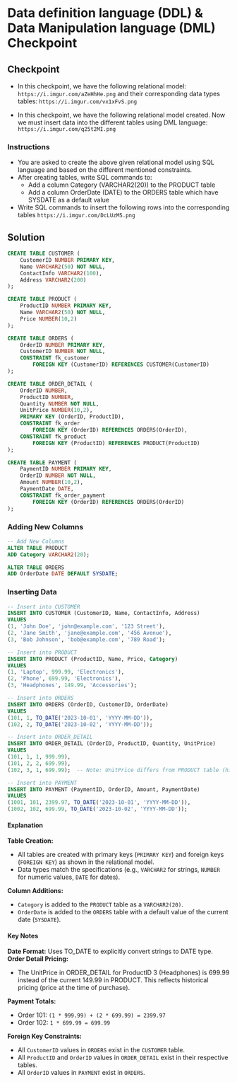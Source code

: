 # Data definition language (DDL) & Data Manipulation language (DML) Checkpoint

## Checkpoint

- In this checkpoint, we have the following relational model: `https://i.imgur.com/aZeHhHe.png` and their corresponding data types tables: `https://i.imgur.com/vx1xFvS.png`

- In this checkpoint, we have the following relational model created. Now we must insert data into the different tables using DML language: `https://i.imgur.com/q25t2MI.png`

### Instructions

- You are asked to create the above given relational model using SQL language and based on the different mentioned constraints.
- After creating tables, write SQL commands to:
  - Add a column Category (VARCHAR2(20)) to the PRODUCT table
  - Add a column OrderDate (DATE) to the ORDERS table which have SYSDATE as a default value
- Write SQL commands to insert the following rows into the corresponding tables `https://i.imgur.com/DcLUzM5.png`

## Solution

```sql
CREATE TABLE CUSTOMER (
    CustomerID NUMBER PRIMARY KEY,
    Name VARCHAR2(50) NOT NULL,
    ContactInfo VARCHAR2(100),
    Address VARCHAR2(200)
);

CREATE TABLE PRODUCT (
    ProductID NUMBER PRIMARY KEY,
    Name VARCHAR2(50) NOT NULL,
    Price NUMBER(10,2)
);

CREATE TABLE ORDERS (
    OrderID NUMBER PRIMARY KEY,
    CustomerID NUMBER NOT NULL,
    CONSTRAINT fk_customer
        FOREIGN KEY (CustomerID) REFERENCES CUSTOMER(CustomerID)
);

CREATE TABLE ORDER_DETAIL (
    OrderID NUMBER,
    ProductID NUMBER,
    Quantity NUMBER NOT NULL,
    UnitPrice NUMBER(10,2),
    PRIMARY KEY (OrderID, ProductID),
    CONSTRAINT fk_order
        FOREIGN KEY (OrderID) REFERENCES ORDERS(OrderID),
    CONSTRAINT fk_product
        FOREIGN KEY (ProductID) REFERENCES PRODUCT(ProductID)
);

CREATE TABLE PAYMENT (
    PaymentID NUMBER PRIMARY KEY,
    OrderID NUMBER NOT NULL,
    Amount NUMBER(10,2),
    PaymentDate DATE,
    CONSTRAINT fk_order_payment
        FOREIGN KEY (OrderID) REFERENCES ORDERS(OrderID)
);
```

### Adding New Columns

```sql
-- Add New Columns
ALTER TABLE PRODUCT
ADD Category VARCHAR2(20);

ALTER TABLE ORDERS
ADD OrderDate DATE DEFAULT SYSDATE;
```

### Inserting Data

```sql
-- Insert into CUSTOMER
INSERT INTO CUSTOMER (CustomerID, Name, ContactInfo, Address)
VALUES
(1, 'John Doe', 'john@example.com', '123 Street'),
(2, 'Jane Smith', 'jane@example.com', '456 Avenue'),
(3, 'Bob Johnson', 'bob@example.com', '789 Road');

-- Insert into PRODUCT
INSERT INTO PRODUCT (ProductID, Name, Price, Category)
VALUES
(1, 'Laptop', 999.99, 'Electronics'),
(2, 'Phone', 699.99, 'Electronics'),
(3, 'Headphones', 149.99, 'Accessories');

-- Insert into ORDERS
INSERT INTO ORDERS (OrderID, CustomerID, OrderDate)
VALUES
(101, 1, TO_DATE('2023-10-01', 'YYYY-MM-DD')),
(102, 2, TO_DATE('2023-10-02', 'YYYY-MM-DD'));

-- Insert into ORDER_DETAIL
INSERT INTO ORDER_DETAIL (OrderID, ProductID, Quantity, UnitPrice)
VALUES
(101, 1, 1, 999.99),
(101, 2, 2, 699.99),
(102, 3, 1, 699.99);  -- Note: UnitPrice differs from PRODUCT table (historical pricing)

-- Insert into PAYMENT
INSERT INTO PAYMENT (PaymentID, OrderID, Amount, PaymentDate)
VALUES
(1001, 101, 2399.97, TO_DATE('2023-10-01', 'YYYY-MM-DD')),
(1002, 102, 699.99, TO_DATE('2023-10-02', 'YYYY-MM-DD'));
```

#### Explanation

**Table Creation:**

- All tables are created with primary keys (`PRIMARY KEY`) and foreign keys (`FOREIGN KEY`) as shown in the relational model.
- Data types match the specifications (e.g., `VARCHAR2` for strings, `NUMBER` for numeric values, `DATE` for dates).

**Column Additions:**

- `Category` is added to the `PRODUCT` table as a `VARCHAR2(20)`.
- `OrderDate` is added to the `ORDERS` table with a default value of the current date (`SYSDATE`).

#### Key Notes

**Date Format:** Uses TO_DATE to explicitly convert strings to DATE type.
**Order Detail Pricing:**

- The UnitPrice in ORDER_DETAIL for ProductID 3 (Headphones) is 699.99 instead of the current 149.99 in PRODUCT. This reflects historical pricing (price at the time of purchase).

**Payment Totals:**

- Order 101: `(1 * 999.99) + (2 * 699.99) = 2399.97`
- Order 102: `1 * 699.99 = 699.99`

**Foreign Key Constraints:**

- All `CustomerID` values in `ORDERS` exist in the `CUSTOMER` table.
- All `ProductID` and `OrderID` values in `ORDER_DETAIL` exist in their respective tables.
- All `OrderID` values in `PAYMENT` exist in `ORDERS`.

